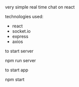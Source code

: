 very simple real time chat on react

technologies used:
- react
- socket.io
- express
- axios

to start server 

  npm run server

to start app

  npm start

